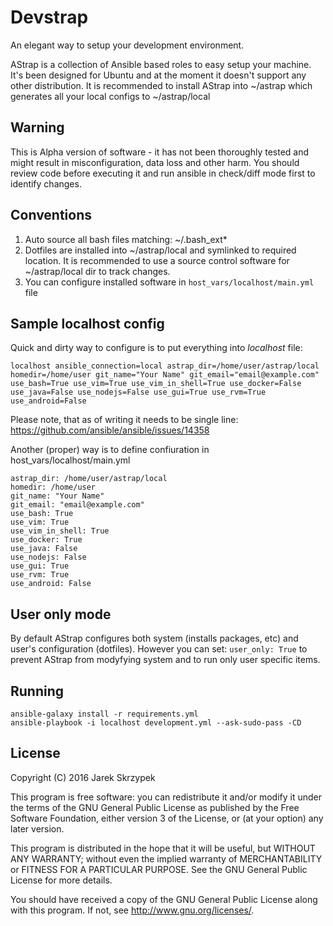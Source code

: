 Devstrap
========
An elegant way to setup your development environment.

AStrap is a collection of Ansible based roles to easy setup your machine. It's been designed for Ubuntu and at the moment it doesn't support any other distribution.
It is recommended to install AStrap into ~/astrap which generates all your local configs to ~/astrap/local

Warning
-------
This is Alpha version of software - it has not been thoroughly tested and might result in misconfiguration, data loss and other harm. 
You should review code before executing it and run ansible in check/diff mode first to identify changes.

Conventions
-----------
1. Auto source all bash files matching: ~/.bash_ext*
2. Dotfiles are installed into ~/astrap/local and symlinked to required location.
   It is recommended to use a source control software for ~/astrap/local dir to track changes.
3. You can configure installed software in `host_vars/localhost/main.yml` file  


Sample localhost config
-----------------------
Quick and dirty way to configure is to put everything into _localhost_ file:
```
localhost ansible_connection=local astrap_dir=/home/user/astrap/local homedir=/home/user git_name="Your Name" git_email="email@example.com" use_bash=True use_vim=True use_vim_in_shell=True use_docker=False use_java=False use_nodejs=False use_gui=True use_rvm=True use_android=False
```
Please note, that as of writing it needs to be single line:
https://github.com/ansible/ansible/issues/14358

Another (proper) way is to define confiuration in host_vars/localhost/main.yml

```
astrap_dir: /home/user/astrap/local
homedir: /home/user
git_name: "Your Name"
git_email: "email@example.com"
use_bash: True
use_vim: True
use_vim_in_shell: True
use_docker: True
use_java: False
use_nodejs: False
use_gui: True
use_rvm: True
use_android: False

```


User only mode
--------------
By default AStrap configures both system (installs packages, etc) and user's configuration (dotfiles). However you can set:
`user_only: True`
to prevent AStrap from modyfying system and to run only user specific items.


Running
-------

```
ansible-galaxy install -r requirements.yml
ansible-playbook -i localhost development.yml --ask-sudo-pass -CD
```


License
-------
Copyright (C) 2016 Jarek Skrzypek

This program is free software: you can redistribute it and/or modify
it under the terms of the GNU General Public License as published by
the Free Software Foundation, either version 3 of the License, or
(at your option) any later version.

This program is distributed in the hope that it will be useful,
but WITHOUT ANY WARRANTY; without even the implied warranty of
MERCHANTABILITY or FITNESS FOR A PARTICULAR PURPOSE.  See the
GNU General Public License for more details.

You should have received a copy of the GNU General Public License
along with this program.  If not, see <http://www.gnu.org/licenses/>.

